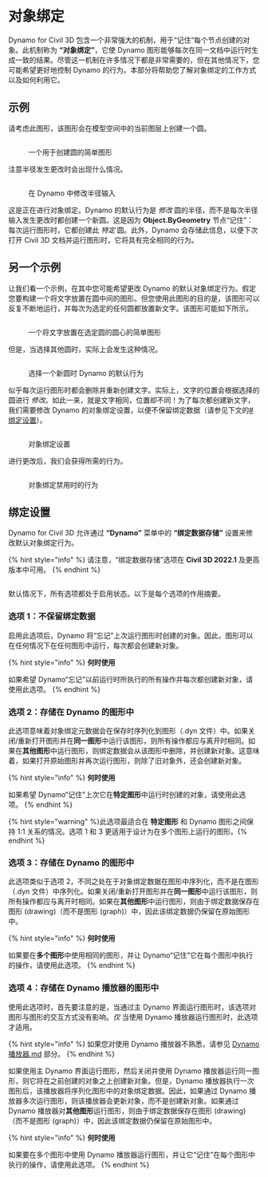 # 对象绑定

Dynamo for Civil 3D 包含一个非常强大的机制，用于“记住”每个节点创建的对象。此机制称为 **“对象绑定”**，它使 Dynamo 图形能够每次在同一文档中运行时生成一致的结果。尽管这一机制在许多情况下都是非常需要的，但在其他情况下，您可能希望更好地控制 Dynamo 的行为。本部分将帮助您了解对象绑定的工作方式以及如何利用它。

## 示例

请考虑此图形，该图形会在模型空间中的当前图层上创建一个圆。

<figure><img src="../../.gitbook/assets/c3d-binding-create-circle.png" alt=""><figcaption><p>一个用于创建圆的简单图形</p></figcaption></figure>

注意半径发生更改时会出现什么情况。

<figure><img src="../../.gitbook/assets/c3d-binding-change-radius.gif" alt=""><figcaption><p>在 Dynamo 中修改半径输入</p></figcaption></figure>

这是正在进行对象绑定。Dynamo 的默认行为是 _修改_ 圆的半径，而不是每次半径输入发生更改时都创建一个新圆。这是因为 **Object.ByGeometry** 节点“记住”：每次运行图形时，它都创建此 _特定_ 圆。此外，Dynamo 会存储此信息，以便下次打开 Civil 3D 文档并运行图形时，它将具有完全相同的行为。

## 另一个示例

让我们看一个示例，在其中您可能希望更改 Dynamo 的默认对象绑定行为。假定您要构建一个将文字放置在圆中间的图形。但您使用此图形的目的是，该图形可以反复不断地运行，并每次为选定的任何圆都放置新文字。该图形可能如下所示。

<figure><img src="../../.gitbook/assets/c3d-binding-create-text.png" alt=""><figcaption><p>一个将文字放置在选定圆的圆心的简单图形</p></figcaption></figure>

但是，当选择其他圆时，实际上会发生这种情况。

<figure><img src="../../.gitbook/assets/c3d-binding-select-circle.gif" alt=""><figcaption><p>选择一个新圆时 Dynamo 的默认行为</p></figcaption></figure>

似乎每次运行图形时都会删除并重新创建文字。实际上，文字的位置会根据选择的圆进行 _修改_。如此一来，就是文字相同，位置却不同！为了每次都创建新文字，我们需要修改 Dynamo 的对象绑定设置，以便不保留绑定数据（请参见下文的[\#绑定设置](object-binding.md#binding-settings "mention")）。

<figure><img src="../../.gitbook/assets/Land_ServicePlacement_BindingSettings.png" alt=""><figcaption><p>对象绑定设置</p></figcaption></figure>

进行更改后，我们会获得所需的行为。

<figure><img src="../../.gitbook/assets/c3d-binding-repeat-placement.gif" alt=""><figcaption><p>对象绑定禁用时的行为</p></figcaption></figure>

## 绑定设置

Dynamo for Civil 3D 允许通过 **“Dynamo”** 菜单中的 **“绑定数据存储”** 设置来修改默认对象绑定行为。

{% hint style="info" %} 请注意，“绑定数据存储”选项在 **Civil 3D 2022.1** 及更高版本中可用。  {% endhint %}

<figure><img src="../../.gitbook/assets/c3d-binding-settings (1).png" alt=""><figcaption></figcaption></figure>

默认情况下，所有选项都处于启用状态。以下是每个选项的作用摘要。

### 选项 1：不保留绑定数据

启用此选项后，Dynamo 将“忘记”上次运行图形时创建的对象。因此，图形可以在任何情况下在任何图形中运行，每次都会创建新对象。

{% hint style="info" %} **何时使用**

如果希望 Dynamo“忘记”以前运行时所执行的所有操作并每次都创建新对象，请使用此选项。 {% endhint %}

### 选项 2：存储在 Dynamo 的图形中

此选项意味着对象绑定元数据会在保存时序列化到图形（.dyn 文件）中。如果关闭/重新打开图形并在**同一图形**中运行该图形，则所有操作都应与离开时相同。如果在**其他图形**中运行图形，则绑定数据会从该图形中删除，并创建新对象。这意味着，如果打开原始图形并再次运行图形，则除了旧对象外，还会创建新对象。

{% hint style="info" %} **何时使用**

如果希望 Dynamo“记住”上次它在**特定图形**中运行时创建的对象，请使用此选项。 {% endhint %}

{% hint style="warning" %}此选项最适合在 **特定图形** 和 Dynamo 图形之间保持 1:1 关系的情况。选项 1 和 3 更适用于设计为在多个图形上运行的图形。{% endhint %}

### 选项 3：存储在 Dynamo 的图形中

此选项类似于选项 2，不同之处在于对象绑定数据在图形中序列化，而不是在图形（.dyn 文件）中序列化。如果关闭/重新打开图形并在**同一图形**中运行该图形，则所有操作都应与离开时相同。如果在**其他图形**中运行图形，则由于绑定数据保存在图形 (drawing)（而不是图形 (graph)）中，因此该绑定数据仍保留在原始图形中。

{% hint style="info" %} **何时使用**

如果要在**多个图形**中使用相同的图形，并让 Dynamo“记住”它在每个图形中执行的操作，请使用此选项。 {% endhint %}

### 选项 4：存储在 Dynamo 播放器的图形中

使用此选项时，首先要注意的是，当通过主 Dynamo 界面运行图形时，该选项对图形与图形的交互方式没有影响。_仅_ 当使用 Dynamo 播放器运行图形时，此选项才适用。

{% hint style="info" %} 如果您对使用 Dynamo 播放器不熟悉，请参见 [Dynamo 播放器.md](../dynamo-player.md "mention") 部分。 {% endhint %}

如果使用主 Dynamo 界面运行图形，然后关闭并使用 Dynamo 播放器运行同一图形，则它将在之前创建的对象之上创建新对象。但是，Dynamo 播放器执行一次图形后，该播放器将序列化图形中的对象绑定数据。因此，如果通过 Dynamo 播放器多次运行图形，则该播放器会更新对象，而不是创建新对象。如果通过 Dynamo 播放器对**其他图形**运行图形，则由于绑定数据保存在图形 (drawing)（而不是图形 (graph)）中，因此该绑定数据仍保留在原始图形中。

{% hint style="info" %} **何时使用**

如果要在多个图形中使用 Dynamo 播放器运行图形，并让它“记住”在每个图形中执行的操作，请使用此选项。 {% endhint %}
